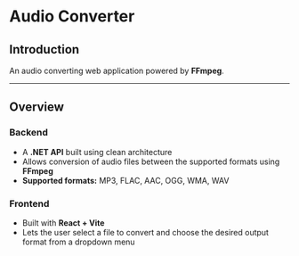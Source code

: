 # Audio Converter

## Introduction
An audio converting web application powered by **FFmpeg**.  


---

## Overview

### Backend
- A **.NET API** built using clean architecture
- Allows conversion of audio files between the supported formats using **FFmpeg**
- **Supported formats:** MP3, FLAC, AAC, OGG, WMA, WAV

### Frontend
- Built with **React + Vite**
- Lets the user select a file to convert and choose the desired output format from a dropdown menu
